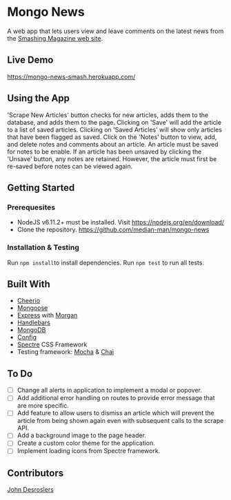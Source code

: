# Mongo News
A web app that lets users view and leave comments on the latest news from the [Smashing Magazine web site](https://www.smashingmagazine.com/).

## Live Demo
https://mongo-news-smash.herokuapp.com/

## Using the App
'Scrape New Articles' button checks for new articles, adds them to the database, and adds them to the page.
Clicking on 'Save' will add the article to a list of saved articles.
Clicking on 'Saved Articles' will show only articles that have been flagged as saved.
Click on the 'Notes' button to view, add, and delete notes and comments about an article. An article must be saved for notes to be enable.
If an article has been unsaved by clicking the 'Unsave' button, any notes are retained. However, the article must first be re-saved before notes can be viewed again.

## Getting Started

### Prerequesites
* NodeJS v6.11.2+ must be installed. Visit https://nodejs.org/en/download/
* Clone the repository. https://github.com/median-man/mongo-news

### Installation & Testing
Run `npm install`to install dependencies.
Run `npm test` to run all tests.

## Built With
* [Cheerio](https://cheerio.js.org/)
* [Mongoose](http://mongoosejs.com/)
* [Express](http://expressjs.com/) with [Morgan](https://github.com/expressjs/morgan)
* [Handlebars](http://handlebarsjs.com/)
* [MongoDB](https://www.mongodb.com/)
* [Config](https://github.com/lorenwest/node-config)
* [Spectre](https://picturepan2.github.io/spectre/index.html) CSS Framework
* Testing framework: [Mocha](https://mochajs.org/) & [Chai](http://chaijs.com/)

## To Do
- [ ] Change all alerts in application to implement a modal or popover.
- [ ] Add additional error handling on routes to provide error message that are more specific.
- [ ] Add feature to allow users to dismiss an article which will prevent the article from being 
shown again even with subsequent calls to the scrape API.
- [ ] Add a background image to the page header.
- [ ] Create a custom color theme for the application.
- [ ] Implement loading icons from Spectre framework.

## Contributors
[John Desrosiers](https://github.com/median-man)